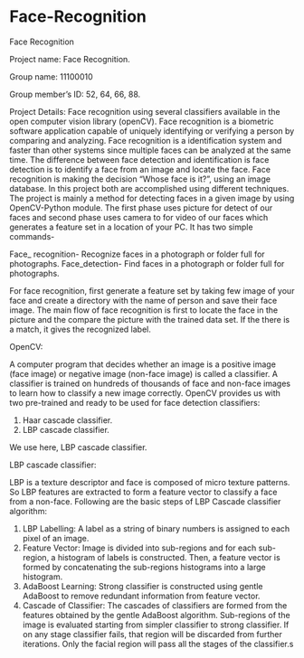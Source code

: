# Face-Recognition

Face Recognition

Project name: Face Recognition.

Group name: 11100010

Group member’s ID: 52, 64, 66, 88.

Project Details:
Face recognition using several classifiers available in the open computer vision library (openCV). Face recognition is a biometric software application capable of uniquely identifying or verifying a person by comparing and analyzing. Face recognition is a identification system and faster than other systems since multiple faces can be analyzed at the same time. The difference between face detection and identification is face detection is to identify a face from an image and locate the face. Face recognition is making the decision “Whose face is it?”, using an image database. In this project both are accomplished using different techniques.  
The project is mainly a method for detecting faces in a given image by using OpenCV-Python module. The first phase uses picture for detect of our faces and second phase uses camera to for video of our faces which generates a feature set in a location of your PC. It has two simple commands-

Face_ recognition- Recognize faces in a photograph or folder full for photographs.
Face_detection- Find faces in a photograph or folder full for photographs.

For face recognition, first generate a feature set by taking few image of your face and create a directory with the name of person and save their face image. 
The main flow of face recognition is first to locate the face in the picture and the compare the picture with the trained data set. If the there is a match, it gives the recognized label.

OpenCV:

A computer program that decides whether an image is a positive image (face image) or negative image (non-face image) is called a classifier. A classifier is trained on hundreds of thousands of face and non-face images to learn how to classify a new image correctly. OpenCV provides us with two pre-trained and ready to be used for face detection classifiers:

  1.	Haar cascade classifier.
  2.	LBP cascade classifier.
  
We use here, LBP cascade classifier.

LBP cascade classifier:

LBP is a texture descriptor and face is composed of micro texture patterns. So LBP features are extracted to form a feature vector to classify a face from a non-face. Following are the basic steps of LBP Cascade classifier algorithm:
  1.	LBP Labelling: A label as a string of binary numbers is assigned to each pixel of an image.
  2.	Feature Vector: Image is divided into sub-regions and for each sub-region, a histogram of labels is constructed. Then, a feature vector is formed by concatenating the sub-regions histograms into a large histogram.
  3.	AdaBoost Learning: Strong classifier is constructed using gentle AdaBoost to remove redundant information from feature vector.
  4.	Cascade of Classifier: The cascades of classifiers are formed from the features obtained by the gentle AdaBoost algorithm. Sub-regions of the image is evaluated starting from simpler classifier to strong classifier. If on any stage classifier fails, that region will be discarded from further iterations. Only the facial region will pass all the stages of the classifier.s


